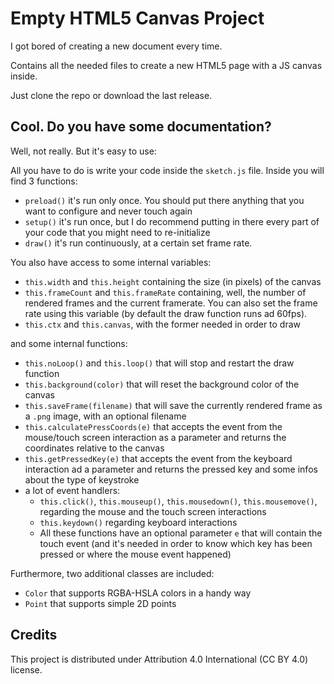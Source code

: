 # Empty HTML5 Canvas Project

I got bored of creating a new document every time.

Contains all the needed files to create a new HTML5 page with a JS canvas inside.

Just clone the repo or download the last release.

## Cool. Do you have some documentation?

Well, not really. But it's easy to use:

All you have to do is write your code inside the `sketch.js` file. Inside you will find 3 functions:

- `preload()` it's run only once. You should put there anything that you want to configure and never touch again
- `setup()` it's run once, but I do recommend putting in there every part of your code that you might need to re-initialize
- `draw()` it's run continuously, at a certain set frame rate.

You also have access to some internal variables:

- `this.width` and `this.height` containing the size (in pixels) of the canvas
- `this.frameCount` and `this.frameRate` containing, well, the number of rendered frames and the current framerate. You can also set the frame rate using this variable (by default the draw function runs ad 60fps).
- `this.ctx` and `this.canvas`, with the former needed in order to draw

and some internal functions:

- `this.noLoop()` and `this.loop()` that will stop and restart the draw function
- `this.background(color)` that will reset the background color of the canvas
- `this.saveFrame(filename)` that will save the currently rendered frame as a `.png` image, with an optional filename
- `this.calculatePressCoords(e)` that accepts the event from the mouse/touch screen interaction as a parameter and returns the coordinates relative to the canvas
- `this.getPressedKey(e)` that accepts the event from the keyboard interaction ad a parameter and returns the pressed key and some infos about the type of keystroke
- a lot of event handlers:
  - `this.click()`,  `this.mouseup()`, `this.mousedown()`, `this.mousemove()`, regarding the mouse and the touch screen interactions
  - `this.keydown()` regarding keyboard interactions
  - All these functions have an optional parameter `e` that will contain the touch event (and it's needed in order to know which key has been pressed or where the mouse event happened)

Furthermore, two additional classes are included:

- `Color` that supports RGBA-HSLA colors in a handy way
- `Point` that supports simple 2D points

## Credits

This project is distributed under Attribution 4.0 International (CC BY 4.0) license.
